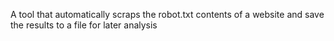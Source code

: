 A tool that automatically scraps the robot.txt contents of a website and save the results to a file for later analysis
